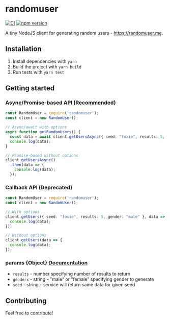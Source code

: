 # randomuser

[![CI](https://github.com/cascadiacollections/randomuser/actions/workflows/node.js.yml/badge.svg)](https://github.com/cascadiacollections/randomuser/actions/workflows/node.js.yml)
[![npm version](https://img.shields.io/npm/v/randomuser.svg?style=flat-square)](https://www.npmjs.com/package/randomuser)

A tiny NodeJS client for generating random users - https://randomuser.me.

## Installation

1. Install dependencies with `yarn`
1. Build the project with `yarn build`
1. Run tests with `yarn test`

## Getting started

### Async/Promise-based API (Recommended)

```typescript
const RandomUser = require('randomuser');
const client = new RandomUser();

// Async/await with options
async function getRandomUsers() {
  const data = await client.getUsersAsync({ seed: "foxie", results: 5, gender: "male" });
  console.log(data);
}

// Promise-based without options
client.getUsersAsync()
  .then(data => {
    console.log(data);
  });
```

### Callback API (Deprecated)

```typescript
const RandomUser = require('randomuser');
const client = new RandomUser();

// With options
client.getUsers({ seed: "foxie", results: 5, gender: "male" }, data => {
  console.log(data);
});

// Without options
client.getUsers(data => {
  console.log(data);
});
```

### params {Object} [Documentation](https://randomuser.me/)

* `results` - number specifying number of results to return
* `genders` - string - "male" or "female" specifying gender to generate
* `seed` - string - service will return same data for given seed

## Contributing

Feel free to contribute!
